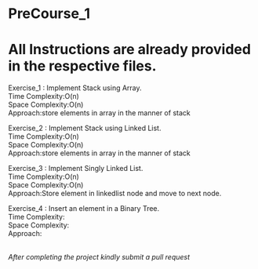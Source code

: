 # PreCourse_1

# All Instructions are already provided in the respective files.

Exercise_1 : Implement Stack using Array.
<br>Time Complexity:O(n)
<br>Space Complexity:O(n)
<br> Approach:store elements in array in the manner of stack

Exercise_2 : Implement Stack using Linked List.
<br>Time Complexity:O(n)
<br>Space Complexity:O(n)
<br> Approach:store elements in array in the manner of stack

Exercise_3 : Implement Singly Linked List.
<br>Time Complexity:O(n)
<br>Space Complexity:O(n)
<br> Approach:Store element in linkedlist node and move to next node.

Exercise_4 : Insert an element in a Binary Tree.
<br>Time Complexity:
<br>Space Complexity:
<br> Approach:

<br>*After completing the project kindly submit a pull request*
